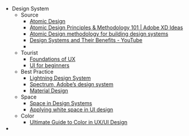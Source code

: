 - Design System
	- Source
		- [Atomic Design](https://atomicdesign.bradfrost.com/table-of-contents/)
		- [Atomic Design Principles & Methodology 101 | Adobe XD Ideas](https://xd.adobe.com/ideas/process/ui-design/atomic-design-principles-methodology-101/)
		- [Atomic Design methodology for building design systems](https://blog.kamathrohan.com/atomic-design-methodology-for-building-design-systems-f912cf714f53)
		- [Design Systems and Their Benefits - YouTube](https://www.youtube.com/watch?v=3TpiNrZlzt4)
		-
	- Tourist
		- [Foundations of UX](https://www.coursera.org/learn/foundations-user-experience-design)
		- [UI for beginners](https://method.ac/)
	- Best Practice
		- [Lightning Design System](https://www.lightningdesignsystem.com/)
		- [Spectrum, Adobe’s design system](https://spectrum.adobe.com/)
		- [Material Design](https://m3.material.io/)
	- Space
		- [Space in Design Systems](https://medium.com/eightshapes-llc/space-in-design-systems-188bcbae0d62)
		- [Applying white space in UI design](https://uxdesign.cc/whitespace-in-ui-design-44e332c8e4a)
	- Color
		- [Ultimate Guide to Color in UX/UI Design](https://uxplanet.org/ultimate-guide-to-color-in-ux-ui-design-de8eb104b5d3)
-